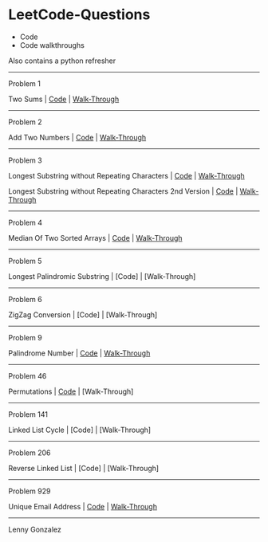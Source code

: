 # LeetCode-Questions

* Code
* Code walkthroughs

Also contains a python refresher

<hr>

Problem 1

Two Sums | [Code](Code/two_sum.py) | [Walk-Through](PDFs/Two%20Sums.pdf)

<hr>

Problem 2

Add Two Numbers | [Code](Code/longest_substring.py) | [Walk-Through](PDFs/Add%20Two%20Numbers.pdf)

<hr>

Problem 3

Longest Substring without Repeating Characters | [Code](Code/longest_substring_2.py) | [Walk-Through](PDFs/Longest%20Substring%20without%20Repeating%20Characters%20V2.pdf)

Longest Substring without Repeating Characters 2nd Version | [Code](Code/longest_substring.py) | [Walk-Through](PDFs/Longest%20Substring%20without%20Repeating%20Characters.pdf)

<hr>

Problem 4

Median Of Two Sorted Arrays | [Code](Code/median_of_two_sorted_arrays.py) | [Walk-Through](https://www.youtube.com/watch?v=LPFhl65R7ww)

<hr>

Problem 5

Longest Palindromic Substring | [Code] | [Walk-Through]

<hr>

Problem 6

ZigZag Conversion | [Code] | [Walk-Through]

<hr>

Problem 9

Palindrome Number | [Code](Code/palindromeNumber.py) | [Walk-Through](PDFs/Palindrome%20Number.pdf)

<hr>

Problem 46

Permutations | [Code](Code/permutations.py) | [Walk-Through]

<hr>

Problem 141

Linked List Cycle | [Code] | [Walk-Through]

<hr>

Problem 206

Reverse Linked List | [Code] | [Walk-Through]

<hr>

Problem 929

Unique Email Address | [Code](Code/unique_email_address.py) | [Walk-Through](PDFs/Unique%20Email%20Address.pdf)

<hr>

Lenny Gonzalez
